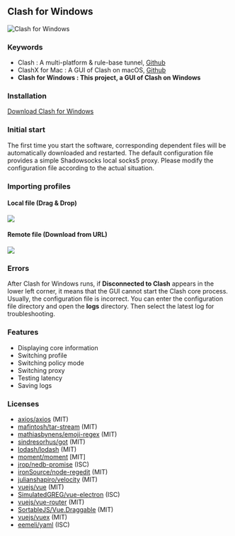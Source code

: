 ## Clash for Windows

![Clash for Windows](https://github.com/iceynano/clash_for_windows_pkg/blob/master/imgs/demo4.png?raw=true)

### Keywords
- Clash : A multi-platform & rule-base tunnel, [Github](https://github.com/Dreamacro/clash)
- ClashX for Mac : A GUI of Clash on macOS, [Github](https://github.com/yichengchen/clashX)
- **Clash for Windows :  This project, a GUI of Clash on Windows**

### Installation
[Download Clash for Windows](https://github.com/Fndroid/clash_for_windows_pkg/releases)

### Initial start
The first time you start the software, corresponding dependent files will be automatically downloaded and restarted. The default configuration file provides a simple Shadowsocks local socks5 proxy. Please modify the configuration file according to the actual situation.

### Importing profiles

#### Local file (Drag & Drop)

![](https://github.com/iceynano/clash_for_windows_pkg/blob/master/imgs/drop.gif?raw=true)

#### Remote file (Download from URL)

![](https://github.com/iceynano/clash_for_windows_pkg/blob/master/imgs/drop2.gif?raw=true)

### Errors
After Clash for Windows runs, if **Disconnected to Clash** appears in the lower left corner, it means that the GUI cannot start the Clash core process. Usually, the configuration file is incorrect. You can enter the configuration file directory and open the **logs** directory. Then select the latest log for troubleshooting.

### Features
- Displaying core information
- Switching profile
- Switching policy mode
- Switching proxy
- Testing latency
- Saving logs

### Licenses
- [axios/axios](https://github.com/axios/axios) (MIT)
- [mafintosh/tar-stream](https://github.com/mafintosh/tar-stream) (MIT)
- [mathiasbynens/emoji-regex](https://github.com/mathiasbynens/emoji-regex) (MIT)
- [sindresorhus/got](https://github.com/sindresorhus/got) (MIT)
- [lodash/lodash](https://github.com/lodash/lodash) (MIT)
- [moment/moment](https://github.com/moment/moment) [MIT]
- [jrop/nedb-promise](https://github.com/jrop/nedb-promise) (ISC)
- [ironSource/node-regedit](https://github.com/ironSource/node-regedit) (MIT)
- [julianshapiro/velocity](https://github.com/julianshapiro/velocity) (MIT)
- [vuejs/vue](https://github.com/vuejs/vue) (MIT)
- [SimulatedGREG/vue-electron](https://github.com/SimulatedGREG/vue-electron) (ISC)
- [vuejs/vue-router](https://github.com/vuejs/vue-router) (MIT)
- [SortableJS/Vue.Draggable](https://github.com/SortableJS/Vue.Draggable) (MIT)
- [vuejs/vuex](https://github.com/vuejs/vuex) (MIT)
- [eemeli/yaml](https://github.com/eemeli/yaml) (ISC)
